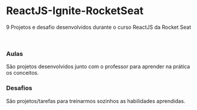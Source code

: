 # ReactJS-Ignite-RocketSeat
9 Projetos e desafio desenvolvidos durante o curso ReactJS da Rocket Seat

&nbsp;

### Aulas
São projetos desenvolvidos junto com o professor para aprender na prática os conceitos.

### Desafios
São projetos/tarefas para treinarmos sozinhos as habilidades aprendidas.
